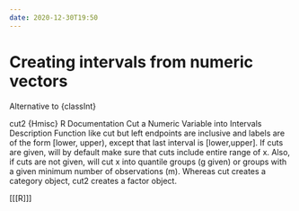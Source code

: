 ```yaml
---
date: 2020-12-30T19:50
---
```


# Creating intervals from numeric vectors

Alternative to {classInt}

cut2 {Hmisc}	R Documentation
Cut a Numeric Variable into Intervals
Description
Function like cut but left endpoints are inclusive and labels are of the form [lower, upper), except that last interval is [lower,upper]. If cuts are given, will by default make sure that cuts include entire range of x. Also, if cuts are not given, will cut x into quantile groups (g given) or groups with a given minimum number of observations (m). Whereas cut creates a category object, cut2 creates a factor object.

[[[R]]]

